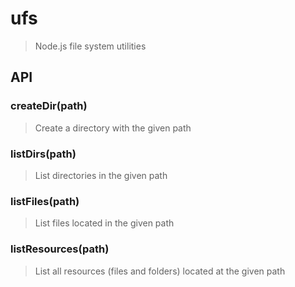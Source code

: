 # ufs
> Node.js file system utilities

## API

### createDir(path)
> Create a directory with the given path

### listDirs(path)
> List directories in the given path

### listFiles(path)
> List files located in the given path

### listResources(path)
> List all resources (files and folders) located at the given path
